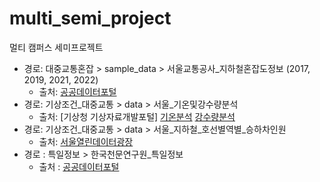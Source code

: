 # multi_semi_project
멀티 캠퍼스 세미프로젝트

- 경로: 대중교통혼잡 > sample_data > 서울교통공사_지하철혼잡도정보 (2017, 2019, 2021, 2022)
  - 출처: [공공데이터포털](https://www.data.go.kr/data/15071311/fileData.do)
- 경로: 기상조건_대중교통 > data > 서울_기온및강수량분석
  - 출처: [기상청 기상자료개발포털] [기온분석](https://data.kma.go.kr/stcs/grnd/grndTaList.do?pgmNo=70) [강수량분석](https://data.kma.go.kr/stcs/grnd/grndRnList.do?pgmNo=69)
- 경로: 기상조건_대중교통 > data > 서울_지하철_호선별역별_승하차인원
  - 출처: [서울열린데이터광장](https://data.seoul.go.kr/dataList/OA-12914/S/1/datasetView.do)
- 경로 : 특일정보 > 한국천문연구원_특일정보
  - 출처 : [공공데이터포털](https://www.data.go.kr/tcs/dss/selectApiDataDetailView.do?publicDataPk=15012690) 

